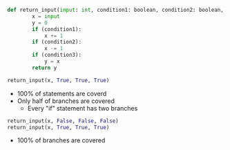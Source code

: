 
```python
def return_input(input: int, condition1: boolean, condition2: boolean, condition3: boolean):
        x = input
        y = 0
        if (condition1):
            x += 1
        if (condition2):
            x -= 1
        if (condition3):
            y = x
        return y
```

```python
return_input(x, True, True, True)
```

- 100% of statements are coverd
- Only half of branches are covered
    - Every "if" statement has two branches

```python
return_input(x, False, False, False)
return_input(x, True, True, True)
```

- 100% of branches are covered